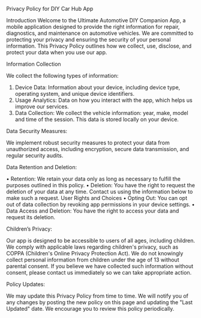 Privacy Policy for DIY Car Hub App

Introduction Welcome to the Ultimate Automotive DIY Companion App, a mobile application designed to provide the right information for repair, diagnostics, and maintenance on automotive vehicles. We are committed to protecting your privacy and ensuring the security of your personal information. This Privacy Policy outlines how we collect, use, disclose, and protect your data when you use our app.

Information Collection

We collect the following types of information:

1.	Device Data: Information about your device, including device type, operating system, and unique device identifiers.
2.	Usage Analytics: Data on how you interact with the app, which helps us improve our services.
3.	Data Collection: We collect the vehicle information: year, make, model and time of the session. This data is stored locally on your device.
   
Data Security Measures:

 We implement robust security measures to protect your data from unauthorized access, including encryption, secure data transmission, and regular security audits.
 
Data Retention and Deletion: 

• Retention: We retain your data only as long as necessary to fulfill the purposes outlined in this policy. 
• Deletion: You have the right to request the deletion of your data at any time. Contact us using the information below to make such a request.
User Rights and Choices 
• Opting Out: You can opt out of data collection by revoking app permissions in your device settings. 
• Data Access and Deletion: You have the right to access your data and request its deletion.

Children’s Privacy:

Our app is designed to be accessible to users of all ages, including children. We comply with applicable laws regarding children's privacy, such as COPPA (Children's Online Privacy Protection Act). We do not knowingly collect personal information from children under the age of 13 without parental consent. If you believe we have collected such information without consent, please contact us immediately so we can take appropriate action.

 Policy Updates:
 
 We may update this Privacy Policy from time to time. We will notify you of any changes by posting the new policy on this page and updating the "Last Updated" date. We encourage you to review this policy periodically.

